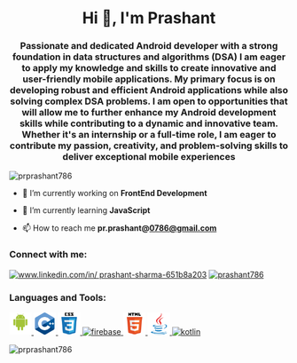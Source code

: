 <h1 align="center">Hi 👋, I'm Prashant</h1>
<h3 align="center">Passionate and dedicated Android developer with a strong foundation in data structures and algorithms (DSA) I am eager to apply my knowledge and skills to create innovative and user-friendly mobile applications. My primary focus is on developing robust and efficient Android applications while also solving complex DSA problems. I am open to opportunities that will allow me to further enhance my Android development skills while contributing to a dynamic and innovative team. Whether it's an internship or a full-time role, I am eager to contribute my passion, creativity, and problem-solving skills to deliver exceptional mobile experiences</h3>

<p align="left"> <img src="https://komarev.com/ghpvc/?username=prprashant786&label=Profile%20views&color=0e75b6&style=flat" alt="prprashant786" /> </p>

- 🔭 I’m currently working on **FrontEnd Development**

- 🌱 I’m currently learning **JavaScript**

- 📫 How to reach me **pr.prashant@0786@gmail.com**

<h3 align="left">Connect with me:</h3>
<p align="left">
<a href="https://linkedin.com/in/www.linkedin.com/in/ prashant-sharma-651b8a203" target="blank"><img align="center" src="https://raw.githubusercontent.com/rahuldkjain/github-profile-readme-generator/master/src/images/icons/Social/linked-in-alt.svg" alt="www.linkedin.com/in/ prashant-sharma-651b8a203" height="30" width="40" /></a>
<a href="https://www.leetcode.com/prashant786" target="blank"><img align="center" src="https://raw.githubusercontent.com/rahuldkjain/github-profile-readme-generator/master/src/images/icons/Social/leet-code.svg" alt="prashant786" height="30" width="40" /></a>
</p>

<h3 align="left">Languages and Tools:</h3>
<p align="left"> <a href="https://developer.android.com" target="_blank" rel="noreferrer"> <img src="https://raw.githubusercontent.com/devicons/devicon/master/icons/android/android-original-wordmark.svg" alt="android" width="40" height="40"/> </a> <a href="https://www.w3schools.com/cpp/" target="_blank" rel="noreferrer"> <img src="https://raw.githubusercontent.com/devicons/devicon/master/icons/cplusplus/cplusplus-original.svg" alt="cplusplus" width="40" height="40"/> </a> <a href="https://www.w3schools.com/css/" target="_blank" rel="noreferrer"> <img src="https://raw.githubusercontent.com/devicons/devicon/master/icons/css3/css3-original-wordmark.svg" alt="css3" width="40" height="40"/> </a> <a href="https://firebase.google.com/" target="_blank" rel="noreferrer"> <img src="https://www.vectorlogo.zone/logos/firebase/firebase-icon.svg" alt="firebase" width="40" height="40"/> </a> <a href="https://www.w3.org/html/" target="_blank" rel="noreferrer"> <img src="https://raw.githubusercontent.com/devicons/devicon/master/icons/html5/html5-original-wordmark.svg" alt="html5" width="40" height="40"/> </a> <a href="https://www.java.com" target="_blank" rel="noreferrer"> <img src="https://raw.githubusercontent.com/devicons/devicon/master/icons/java/java-original.svg" alt="java" width="40" height="40"/> </a> <a href="https://kotlinlang.org" target="_blank" rel="noreferrer"> <img src="https://www.vectorlogo.zone/logos/kotlinlang/kotlinlang-icon.svg" alt="kotlin" width="40" height="40"/> </a> </p>

<p><img align="center" src="https://github-readme-stats.vercel.app/api/top-langs?username=prprashant786&show_icons=true&locale=en&layout=compact" alt="prprashant786" /></p>
